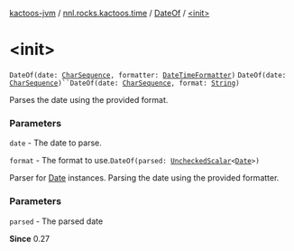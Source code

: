 [kactoos-jvm](../../index.md) / [nnl.rocks.kactoos.time](../index.md) / [DateOf](index.md) / [&lt;init&gt;](./-init-.md)

# &lt;init&gt;

`DateOf(date: `[`CharSequence`](https://kotlinlang.org/api/latest/jvm/stdlib/kotlin/-char-sequence/index.html)`, formatter: `[`DateTimeFormatter`](http://docs.oracle.com/javase/8/docs/api/java/time/format/DateTimeFormatter.html)`)`
`DateOf(date: `[`CharSequence`](https://kotlinlang.org/api/latest/jvm/stdlib/kotlin/-char-sequence/index.html)`)``DateOf(date: `[`CharSequence`](https://kotlinlang.org/api/latest/jvm/stdlib/kotlin/-char-sequence/index.html)`, format: `[`String`](https://kotlinlang.org/api/latest/jvm/stdlib/kotlin/-string/index.html)`)`

Parses the date using the provided format.

### Parameters

`date` - The date to parse.

`format` - The format to use.`DateOf(parsed: `[`UncheckedScalar`](../../nnl.rocks.kactoos.scalar/-unchecked-scalar/index.md)`<`[`Date`](http://docs.oracle.com/javase/8/docs/api/java/util/Date.html)`>)`

Parser for [Date](http://docs.oracle.com/javase/8/docs/api/java/util/Date.html) instances.
Parsing the date using the provided formatter.

### Parameters

`parsed` - The parsed date

**Since**
0.27

